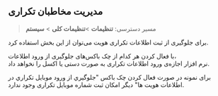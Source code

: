 ## مدیریت مخاطبان تکراری

> مسیر دسترسی:  **تنظیمات** >**تنظیمات کلی** > **سیستم** 

برای جلوگیری از ثبت اطلاعات تکراری هویت می‌توان از این بخش استفاده کرد.

با فعال کردن هر کدام از چک باکس‌های جلوگیری از ورود اطلاعات،  
 نرم افزار اجازه‌ی ورود اطلاعات تکراری به صورت دستی یا اکسل را نخواهد داد.  
 
 برای نمونه در صورت فعال کردن چک باکس "جلوگيري از ورود موبايل تکراري در اطلاعات هویت ها" دیگر امکان ثبت شماره موبایل تکراری وجود ندارد.
 
 